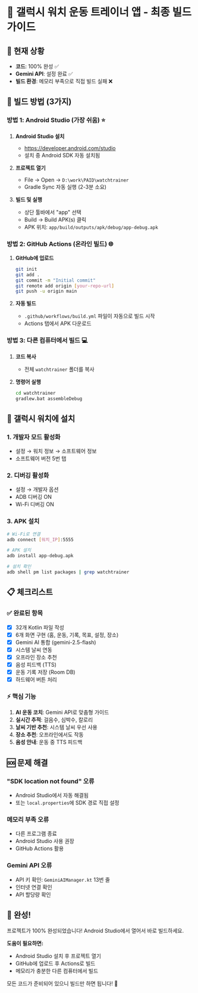# 🎯 갤럭시 워치 운동 트레이너 앱 - 최종 빌드 가이드

## 🚨 현재 상황
- **코드**: 100% 완성 ✅
- **Gemini API**: 설정 완료 ✅
- **빌드 환경**: 메모리 부족으로 직접 빌드 실패 ❌

## 🔧 빌드 방법 (3가지)

### 방법 1: Android Studio (가장 쉬움) ⭐
1. **Android Studio 설치**
   - https://developer.android.com/studio
   - 설치 중 Android SDK 자동 설치됨

2. **프로젝트 열기**
   - File → Open → `D:\work\PAID\watchtrainer`
   - Gradle Sync 자동 실행 (2-3분 소요)

3. **빌드 및 실행**
   - 상단 툴바에서 "app" 선택
   - Build → Build APK(s) 클릭
   - APK 위치: `app/build/outputs/apk/debug/app-debug.apk`

### 방법 2: GitHub Actions (온라인 빌드) 🌐
1. **GitHub에 업로드**
   ```bash
   git init
   git add .
   git commit -m "Initial commit"
   git remote add origin [your-repo-url]
   git push -u origin main
   ```

2. **자동 빌드**
   - `.github/workflows/build.yml` 파일이 자동으로 빌드 시작
   - Actions 탭에서 APK 다운로드

### 방법 3: 다른 컴퓨터에서 빌드 💻
1. **코드 복사**
   - 전체 `watchtrainer` 폴더를 복사

2. **명령어 실행**
   ```bash
   cd watchtrainer
   gradlew.bat assembleDebug
   ```

## 📱 갤럭시 워치에 설치

### 1. 개발자 모드 활성화
- 설정 → 워치 정보 → 소프트웨어 정보
- 소프트웨어 버전 5번 탭

### 2. 디버깅 활성화
- 설정 → 개발자 옵션
- ADB 디버깅 ON
- Wi-Fi 디버깅 ON

### 3. APK 설치
```bash
# Wi-Fi로 연결
adb connect [워치_IP]:5555

# APK 설치
adb install app-debug.apk

# 설치 확인
adb shell pm list packages | grep watchtrainer
```

## 📋 체크리스트

### ✅ 완료된 항목
- [x] 32개 Kotlin 파일 작성
- [x] 6개 화면 구현 (홈, 운동, 기록, 목표, 설정, 장소)
- [x] Gemini AI 통합 (gemini-2.5-flash)
- [x] 시스템 날씨 연동
- [x] 오프라인 장소 추천
- [x] 음성 피드백 (TTS)
- [x] 운동 기록 저장 (Room DB)
- [x] 하드웨어 버튼 처리

### ⚡ 핵심 기능
1. **AI 운동 코치**: Gemini API로 맞춤형 가이드
2. **실시간 추적**: 걸음수, 심박수, 칼로리
3. **날씨 기반 추천**: 시스템 날씨 우선 사용
4. **장소 추천**: 오프라인에서도 작동
5. **음성 안내**: 운동 중 TTS 피드백

## 🆘 문제 해결

### "SDK location not found" 오류
- Android Studio에서 자동 해결됨
- 또는 `local.properties`에 SDK 경로 직접 설정

### 메모리 부족 오류
- 다른 프로그램 종료
- Android Studio 사용 권장
- GitHub Actions 활용

### Gemini API 오류
- API 키 확인: `GeminiAIManager.kt` 13번 줄
- 인터넷 연결 확인
- API 할당량 확인

## 🎉 완성!

프로젝트가 100% 완성되었습니다! 
Android Studio에서 열어서 바로 빌드하세요.

**도움이 필요하면:**
- Android Studio 설치 후 프로젝트 열기
- GitHub에 업로드 후 Actions로 빌드
- 메모리가 충분한 다른 컴퓨터에서 빌드

모든 코드가 준비되어 있으니 빌드만 하면 됩니다! 🚀